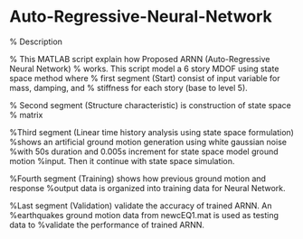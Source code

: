 # Auto-Regressive-Neural-Network
% Description

% This MATLAB script explain how Proposed ARNN (Auto-Regressive Neural Network) 
% works. This script model a 6 story MDOF using state space method where
% first segment (Start) consist of input variable for mass, damping, and
% stiffness for each story (base to level 5).

% Second segment (Structure characteristic) is construction of state space
% matrix

%Third segment (Linear time history analysis using state space formulation)
%shows an artificial ground motion generation using white gaussian noise
%with 50s duration and 0.005s increment for state space model ground motion 
%input. Then it continue with state space simulation.

%Fourth segment (Training) shows how previous ground motion and response
%output data is organized into training data for Neural Network.

%Last segment (Validation) validate the accuracy of trained ARNN. An
%earthquakes ground motion data from newcEQ1.mat is used as testing data to
%validate the performance of trained ARNN.
